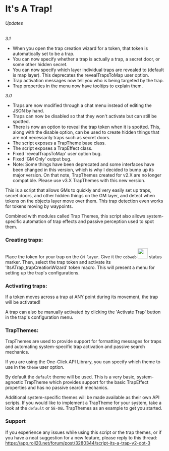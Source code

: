# It's A Trap!

###### Updates

_3.1_
* When you open the trap creation wizard for a token, that token is automatically set to be a trap.
* You can now specify whether a trap is actually a trap, a secret door, or some other hidden secret.
* You can now specify which layer individual traps are revealed to (default is map layer). This deprecates the revealTrapsToMap user option.
* Trap activation messages now tell you who is being targeted by the trap.
* Trap properties in the menu now have tooltips to explain them.

_3.0_
* Traps are now modified through a chat menu instead of editing the JSON by hand.
* Traps can now be disabled so that they won't activate but can still be spotted.
* There is now an option to reveal the trap token when it is spotted. This, along with the disable option, can be used to create hidden things that are not necessarily traps such as secret doors.
* The script exposes a TrapTheme base class.
* The script exposes a TrapEffect class.
* Fixed 'revealTrapsToMap' user option bug.
* Fixed 'GM Only' output bug.
* Note: Some things have been deprecated and some interfaces have been changed in this version, which is why I decided to bump up its major version. On that note, TrapThemes created for v2.X are no longer compatible. Please use v3.X TrapThemes with this new version.

This is a script that allows GMs to quickly and very easily set up traps,
secret doors, and other hidden things on the GM layer, and detect when tokens
on the objects layer move over them. This trap detection even works for tokens
moving by waypoints.

Combined with modules called Trap Themes, this script also allows system-specific
automation of trap effects and passive perception used to spot them.

### Creating traps:

Place the token for your trap on the ```GM layer```. Give it the ```cobweb```
<img src="http://game-icons.net/icons/lorc/originals/png/cobweb.png" width="32"> status marker.
Then, select the trap token and activate its 'ItsATrap_trapCreationWizard' token macro.
This will present a menu for setting up the trap's configurations.

### Activating traps:

If a token moves across a trap at ANY point during its movement, the trap will
be activated!

A trap can also be manually activated by clicking the 'Activate Trap' button
in the trap's configuration menu.

### TrapThemes:

TrapThemes are used to provide support for formatting messages for traps and
automating system-specific trap activation and passive search mechanics.

If you are using the One-Click API Library, you can specify which theme to use
in the ```theme``` user option.

By default the ```default``` theme will be used. This is a very basic,
system-agnostic TrapTheme which provides support for the basic TrapEffect properties
and has no passive search mechanics.

Additional system-specific themes will be made available as their own API scripts.
If you would like to implement a TrapTheme for your system, take a look at
the ```default``` or ```5E-OGL``` TrapThemes as an example to get you started.

### Support

If you experience any issues while using this script or the trap themes, or if
you have a neat suggestion for a new feature, please reply to this thread:
https://app.roll20.net/forum/post/3280344/script-its-a-trap-v2-dot-3
